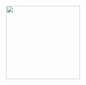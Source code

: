 <p align="center">
  <a href="https://victorsingha.github.io/i/">
    <img src="https://i.giphy.com/BTWVWzYoNyYzm.webp" width="200px"/>
  </a>
</p>
